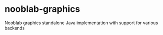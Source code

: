 # nooblab-graphics
Nooblab graphics standalone Java implementation with support for various backends
